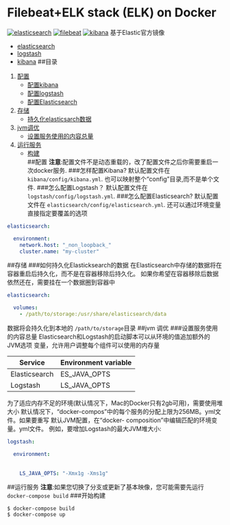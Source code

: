 # Filebeat+ELK stack (ELK) on Docker[![elasticsearch](https://img.shields.io/badge/elasticsearch-6.4.0-blue.svg)](https://www.elastic.co/)[![filebeat](https://img.shields.io/badge/filebeat-5.1-brightgreen.svg)](https://www.elastic.co/cn/products/beats/filebeat)[![kibana](https://img.shields.io/badge/kibana-6.4.0-orange.svg)](https://www.elastic.co/downloads/kibana)基于Elastic官方镜像* [elasticsearch](https://github.com/elastic/elasticsearch-docker)* [logstash](https://github.com/elastic/logstash-docker)* [kibana](https://github.com/elastic/kibana-docker)##目录1.  [配置](#configuration)    * [配置kibana](#怎样配置kibana?)    * [配置logstash](#怎么配置logstash？)    * [配置Elasticsearch](#怎么配置elasticsearch?)2.  [存储](#存储)    * [持久化elasticsarch数据](#如何持久化elasticksearch的数据)3.  [jvm调优](#jvm-调优)    * [设置服务使用的内容总量](#设置服务使用的内容总量)4.  [运行服务](#运行服务)    * [构建](#开始构建)    ##配置**注意**:配置文件不是动态重载的，改了配置文件之后你需要重启一次docker服务.###怎样配置Kibana?默认配置文件在 `kibana/config/kibana.yml`.也可以映射整个“config”目录,而不是单个文件.###怎么配置Logstash？默认配置文件在 `logstash/config/logstash.yml`.###怎么配置Elasticsearch?默认配置文件在 `elasticsearch/config/elasticsearch.yml`.还可以通过环境变量直接指定要覆盖的选项```ymlelasticsearch:  environment:    network.host: "_non_loopback_"    cluster.name: "my-cluster"```##存储###如何持久化Elasticksearch的数据在Elasticsearch中存储的数据将在容器重启后持久化，而不是在容器移除后持久化。如果你希望在容器移除后数据依然还在，需要挂在一个数据圈到容器中```ymlelasticsearch:  volumes:    - /path/to/storage:/usr/share/elasticsearch/data```数据将会持久化到本地的 `/path/to/storage`目录##jvm 调优###设置服务使用的内容总量Elasticsearch和Logstash的启动脚本可以从环境的值追加额外的JVM选项变量，允许用户调整每个组件可以使用的内存量| Service       | Environment variable ||---------------|----------------------|| Elasticsearch | ES_JAVA_OPTS         || Logstash      | LS_JAVA_OPTS         |为了适应内存不足的环境(默认情况下，Mac的Docker只有2gb可用)，需要使用堆大小默认情况下，“docker-compos”中的每个服务的分配上限为256MB。yml文件。如果要重写默认JVM配置，在“docker- composition”中编辑匹配的环境变量。yml文件。例如，要增加Logstash的最大JVM堆大小:```ymllogstash:  environment:        LS_JAVA_OPTS: "-Xmx1g -Xms1g"```##运行服务**注意**:如果您切换了分支或更新了基本映像，您可能需要先运行`docker-compose build`###开始构建```$ docker-compose build$ docker-compose up```